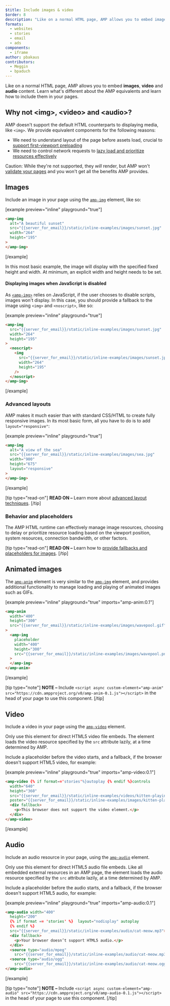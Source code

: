 ```yaml
---
$title: Include images & video
$order: 8
description: "Like on a normal HTML page, AMP allows you to embed images, video and audio content. Learn what's different about the AMP equivalents and learn how to..."
formats:
  - websites
  - stories
  - email
  - ads
components:
  - iframe
author: pbakaus
contributors:
  - Meggin
  - bpaduch
---
```


Like on a normal HTML page, AMP allows you to embed **images**, **video** and **audio**
content. Learn what's different about the AMP equivalents and learn how to
include them in your pages.

## Why not &lt;img>, &lt;video> and &lt;audio>?

AMP doesn't support the default HTML counterparts to displaying media, like `<img>`.
We provide equivalent components for the following reasons:

- We need to understand layout of the page before assets load, crucial
  to [support first-viewport preloading](../../../../about/how-amp-works.html#size-all-resources-statically)
- We need to control network requests to [lazy load and prioritize resources
  effectively](../../../../about/how-amp-works.html#prioritize-resource-loading)

Caution: While they're not supported, they _will_ render, but AMP won't [validate your pages](../../../../documentation/guides-and-tutorials/learn/validation-workflow/validate_amp.md) and you won't get all the benefits AMP provides.

## Images

Include an image in your page
using the [`amp-img`](../../../../documentation/components/reference/amp-img.md) element, like so:

[example preview="inline" playground="true"]

```html
<amp-img
  alt="A beautiful sunset"
  src="{{server_for_email}}/static/inline-examples/images/sunset.jpg"
  width="264"
  height="195"
>
</amp-img>
```

[/example]

In this most basic example, the image will display with the specified fixed
height and width. At minimum, an explicit width and height needs to be set.

#### Displaying images when JavaScript is disabled

As [`<amp-img>`](../../../../documentation/components/reference/amp-img.md) relies on JavaScript, if the user chooses to disable scripts, images won't display. In this case, you should provide a fallback to the image using `<img>` and `<noscript>`, like so:

[example preview="inline" playground="true"]

```html
<amp-img
  src="{{server_for_email}}/static/inline-examples/images/sunset.jpg"
  width="264"
  height="195"
>
  <noscript>
    <img
      src="{{server_for_email}}/static/inline-examples/images/sunset.jpg"
      width="264"
      height="195"
    />
  </noscript>
</amp-img>
```

[/example]

### Advanced layouts

AMP makes it much easier than with standard CSS/HTML to create fully responsive
images. In its most basic form, all you have to do is to add `layout="responsive"`:

[example preview="inline" playground="true"]

```html
<amp-img
  alt="A view of the sea"
  src="{{server_for_email}}/static/inline-examples/images/sea.jpg"
  width="900"
  height="675"
  layout="responsive"
>
</amp-img>
```

[/example]

[tip type="read-on"]
**READ ON –** Learn more about [advanced layout techniques](../../../../documentation/guides-and-tutorials/develop/style_and_layout/control_layout.md).
[/tip]

### Behavior and placeholders

The AMP HTML runtime can effectively manage image resources,
choosing to delay or prioritize resource loading
based on the viewport position, system resources, connection bandwidth, or other factors.

[tip type="read-on"]
**READ ON –** Learn how to [provide fallbacks and placeholders for images](../../../../documentation/guides-and-tutorials/develop/style_and_layout/placeholders.md).
[/tip]

## Animated images

The [`amp-anim`](../../../../documentation/components/reference/amp-anim.md) element is very similar to the [`amp-img`](../../../../documentation/components/reference/amp-img.md) element,
and provides additional functionality to manage loading and playing of animated images such as GIFs.

[example preview="inline" playground="true" imports="amp-anim:0.1"]

```html
<amp-anim
  width="400"
  height="300"
  src="{{server_for_email}}/static/inline-examples/images/wavepool.gif"
>
  <amp-img
    placeholder
    width="400"
    height="300"
    src="{{server_for_email}}/static/inline-examples/images/wavepool.png"
  >
  </amp-img>
</amp-anim>
```

[/example]

[tip type="note"]
**NOTE –** Include `<script async custom-element="amp-anim" src="https://cdn.ampproject.org/v0/amp-anim-0.1.js"></script>` in the head of your page to use this component.
[/tip]

## Video

Include a video in your page
using the [`amp-video`](../../../../documentation/components/reference/amp-video.md) element.

Only use this element for direct HTML5 video file embeds.
The element loads the video resource specified by the `src` attribute lazily,
at a time determined by AMP.

Include a placeholder before the video starts, and a fallback,
if the browser doesn't support HTML5 video, for example:

[example preview="inline" playground="true" imports="amp-video:0.1"]

```html
<amp-video {% if format=='stories'%}autoplay {% endif %}controls
  width="640"
  height="360"
  src="{{server_for_email}}/static/inline-examples/videos/kitten-playing.mp4"
  poster="{{server_for_email}}/static/inline-examples/images/kitten-playing.png">
  <div fallback>
    <p>This browser does not support the video element.</p>
  </div>
</amp-video>
```

[/example]

## Audio

Include an audio resource in your page,
using the [`amp-audio`](../../../../documentation/components/reference/amp-audio.md) element.

Only use this element for direct HTML5 audio file embeds.
Like all embedded external resources in an AMP page,
the element loads the audio resource specified by the `src` attribute lazily,
at a time determined by AMP.

Include a placeholder before the audio starts, and a fallback,
if the browser doesn't support HTML5 audio, for example:

[example preview="inline" playground="true" imports="amp-audio:0.1"]

```html
<amp-audio width="400"
  height="200"
  {% if format == 'stories' %}  layout="nodisplay" autoplay
  {% endif %}
  src="{{server_for_email}}/static/inline-examples/audio/cat-meow.mp3">
  <div fallback>
    <p>Your browser doesn’t support HTML5 audio.</p>
  </div>
  <source type="audio/mpeg"
    src="{{server_for_email}}/static/inline-examples/audio/cat-meow.mp3">
  <source type="audio/ogg"
    src="{{server_for_email}}/static/inline-examples/audio/cat-meow.ogg">
</amp-audio>
```

[/example]

[tip type="note"]
**NOTE –** Include `<script async custom-element="amp-audio" src="https://cdn.ampproject.org/v0/amp-audio-0.1.js"></script>` in the head of your page to use this component.
[/tip]
